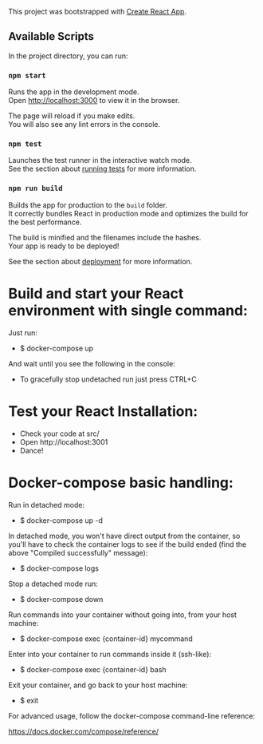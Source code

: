 This project was bootstrapped with [Create React App](https://github.com/facebook/create-react-app).

## Available Scripts

In the project directory, you can run:

### `npm start`

Runs the app in the development mode.<br />
Open [http://localhost:3000](http://localhost:3000) to view it in the browser.

The page will reload if you make edits.<br />
You will also see any lint errors in the console.

### `npm test`

Launches the test runner in the interactive watch mode.<br />
See the section about [running tests](https://facebook.github.io/create-react-app/docs/running-tests) for more information.

### `npm run build`

Builds the app for production to the `build` folder.<br />
It correctly bundles React in production mode and optimizes the build for the best performance.

The build is minified and the filenames include the hashes.<br />
Your app is ready to be deployed!

See the section about [deployment](https://facebook.github.io/create-react-app/docs/deployment) for more information.

# Build and start your React environment with single command:

Just run:

* $ docker-compose up

And wait until you see the following in the console:

* To gracefully stop undetached run just press CTRL+C

# Test your React Installation:

* Check your code at src/ 
* Open http://localhost:3001
* Dance!

# Docker-compose basic handling:

Run in detached mode:

* $ docker-compose up -d

In detached mode, you won't have direct output from the container, so you'll have to check the container logs to see if the build ended (find the above "Compiled successfully" message):

* $ docker-compose logs

Stop a detached mode run:

* $ docker-compose down

Run commands into your container without going into, from your host machine:

* $ docker-compose exec {container-id} mycommand

Enter into your container to run commands inside it (ssh-like):

* $ docker-compose exec {container-id} bash

Exit your container, and go back to your host machine:

* $ exit

For advanced usage, follow the docker-compose command-line reference:

https://docs.docker.com/compose/reference/
